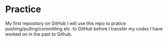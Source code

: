 # Practice
My first repository on GitHub
I will use this repo to pratice pushing/pulling/committing etc. to GitHub before I transfer my codes I have worked on in the past to Github.
